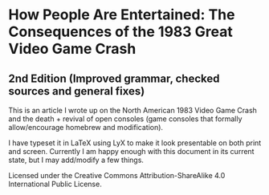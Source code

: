 # How People Are Entertained: The Consequences of the 1983 Great Video Game Crash

## 2nd Edition (Improved grammar, checked sources and general fixes)

This is an article I wrote up on the North American 1983 Video Game Crash and the death + revival of open consoles (game consoles that formally allow/encourage homebrew and modification). 

I have typeset it in LaTeX using LyX to make it look presentable on both print and screen. Currently I am happy enough with this document in its current state, but I may add/modify a few things.

Licensed under the Creative Commons Attribution-ShareAlike 4.0 International Public License.
